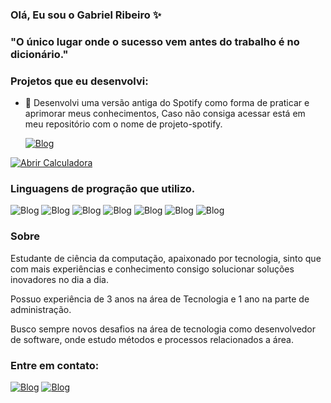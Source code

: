 ### Olá, Eu sou o Gabriel Ribeiro ✨

### "O único lugar onde o sucesso vem antes do trabalho é no dicionário."

### Projetos que eu desenvolvi: 
- 🎵 Desenvolvi uma versão antiga do Spotify como forma de praticar e aprimorar meus conhecimentos, Caso não consiga acessar está em meu repositório com o nome de projeto-spotify.<p>
[![Blog](https://img.shields.io/badge/Spotify-1ED760?&style=for-the-badge&logo=spotify&logoColor=white)](https://gabrielribeiro07.github.io/spotify-projeto/)

[![Abrir Calculadora](https://img.shields.io/badge/-Abrir%20Calculadora-1DB954?style=for-the-badge&logo=spotify&logoColor=white)](https://gabrielribeiro07.github.io/calculadora/)

### Linguagens de progração que utilizo.
![Blog](https://img.shields.io/badge/Python-14354C?style=for-the-badge&logo=python&logoColor=white)
![Blog](https://img.shields.io/badge/HTML5-E34F26?style=for-the-badge&logo=html5&logoColor=white)
![Blog](https://img.shields.io/badge/CSS3-1572B6?style=for-the-badge&logo=css3&logoColor=white)
![Blog](https://img.shields.io/badge/JavaScript-323330?style=for-the-badge&logo=javascript&logoColor=F7DF1E)
![Blog](https://img.shields.io/badge/Java-ED8B00?style=for-the-badge&logo=openjdk&logoColor=white)
![Blog](https://img.shields.io/badge/MySQL-00000F?style=for-the-badge&logo=mysql&logoColor=white)
![Blog](https://img.shields.io/badge/Bootstrap-563D7C?style=for-the-badge&logo=bootstrap&logoColor=white)

### Sobre
Estudante de ciência da computação, apaixonado por tecnologia, sinto que com mais experiências e conhecimento consigo solucionar soluções inovadores no dia a dia. 

Possuo experiência de 3 anos na área de Tecnologia e 1 ano na parte de administração. 

Busco sempre novos desafios na área de tecnologia como desenvolvedor de software, onde estudo métodos e processos relacionados a área. 

### Entre em contato: 
 [![Blog](https://img.shields.io/badge/WhatsApp-25D366?style=for-the-badge&logo=whatsapp&logoColor=white)](https://wa.me/12988510284)
[![Blog](https://img.shields.io/badge/LinkedIn-0077B5?style=for-the-badge&logo=linkedin&logoColor=white)]( https://www.linkedin.com/in/gabrielribeiro07
)
